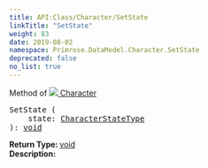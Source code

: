 ```yaml
---
title: API:Class/Character/SetState
linkTitle: "SetState"
weight: 83
date: 2019-08-02
namespace: Primrose.DataModel.Character.SetState
deprecated: false
no_list: true
---
```

Method of <a href="/docs/api-reference/Class/Character"><img src="/icons/silk/humanoid.png"/>&nbsp;Character</a>
<pre class="method-declaration">
SetState (
    state: <a class="type" href="/docs/api-reference/Enum/CharacterStateType">CharacterStateType</a>
): <a class="type" href="/docs/api-reference/System/void">void</a></pre>
<b>Return Type: </b>
<a class="type" href="/docs/api-reference/System/void">void</a>
<br/>
<b>Description: </b>